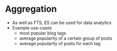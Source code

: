 # Aggregation

-   As well as FTS, ES can be used for data analytics
-   Example use-cases
    -   most popular blog tags
    -   average popularity of a certain group of posts
    -   average popularity of posts for each tag

